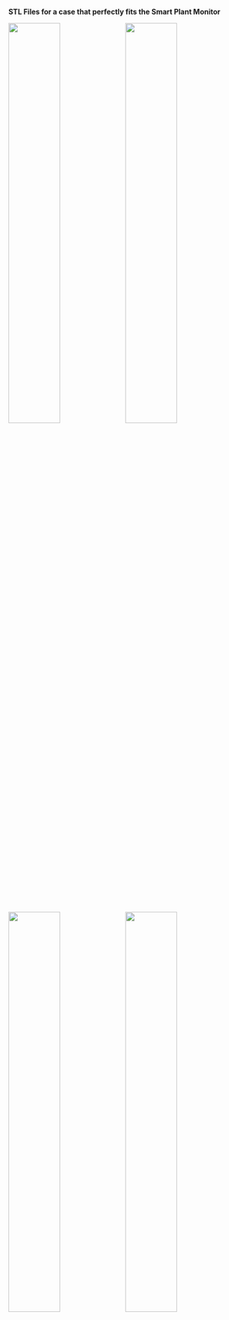 **STL Files for a case that perfectly fits the Smart Plant Monitor**



<img src="https://github.com/ovidiu4/smart-plant-monitor/blob/main/pictures/PCB_in_half_case.jpg" width=45% height=45%> <img src="https://github.com/ovidiu4/smart-plant-monitor/blob/main/pictures/empty_case.jpg" width=45% height=45%> 
<img src="https://github.com/ovidiu4/smart-plant-monitor/blob/main/pictures/closed_case_front.jpg" width=45% height=45%> <img src="https://github.com/ovidiu4/smart-plant-monitor/blob/main/pictures/closed_case_back.jpg" width=45% height=45%> 
